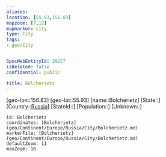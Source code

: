 ```yaml
---
aliases: 
location: [55.93,156.83]
mapzoom: [7,12] 
mapmarker: city 
type: City
tags:
- geo/City


SpocWebEntityId: 29257
isDeleted: false
confidential: public

title: Bolcherietz
---
```

[geo-lon::156.83]
[geo-lat::55.93]
[name::Bolcherietz]
[State::]
[Country::[Russia](geo/Continent/Europe/Russia.md)]
[StateId::]
[Population::]
[Unknown::]


```leaflet
id: Bolcherietz
coordinates: [Bolcherietz](geo/Continent/Europe/Russia/City/Bolcherietz.md)
markerFile: [Bolcherietz](geo/Continent/Europe/Russia/City/Bolcherietz.md)
defaultZoom: 11 
maxZoom: 18
```


